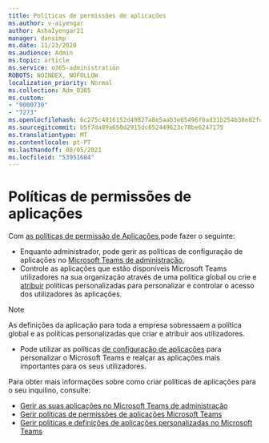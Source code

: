 ```yaml
---
title: Políticas de permissões de aplicações
ms.author: v-aiyengar
author: AshaIyengar21
manager: dansimp
ms.date: 11/23/2020
ms.audience: Admin
ms.topic: article
ms.service: o365-administration
ROBOTS: NOINDEX, NOFOLLOW
localization_priority: Normal
ms.collection: Adm_O365
ms.custom:
- "9000730"
- "7273"
ms.openlocfilehash: 6c275c4916152d49827a8e5aab3e65496f0ad31b254b38e82fdd1ad29554f7d2
ms.sourcegitcommit: b5f7da89a650d2915dc652449623c78be6247175
ms.translationtype: MT
ms.contentlocale: pt-PT
ms.lasthandoff: 08/05/2021
ms.locfileid: "53951684"
---
```

# <a name="app-permission-policies"></a>Políticas de permissões de aplicações

Com [as políticas de permissão de Aplicações,](https://docs.microsoft.com/microsoftteams/teams-app-permission-policies)pode fazer o seguinte:
- Enquanto administrador, pode gerir as políticas de configuração de aplicações no [Microsoft Teams de administração.](https://admin.teams.microsoft.com/policies/app-permission)
- Controle as aplicações que estão disponíveis Microsoft Teams utilizadores na sua organização através de uma política global ou crie e [atribuir](https://docs.microsoft.com/microsoftteams/teams-app-permission-policies#create-a-custom-app-permission-policy) políticas personalizadas para personalizar e controlar o acesso dos utilizadores às aplicações. 
> [!NOTE]
> As definições da aplicação para toda a empresa sobressaem a política global e as políticas personalizadas que criar e atribuir aos utilizadores.
- Pode utilizar as políticas [de configuração de aplicações](https://docs.microsoft.com/microsoftteams/teams-app-setup-policies) para personalizar o Microsoft Teams e realçar as aplicações mais importantes para os seus utilizadores. 


Para obter mais informações sobre como criar políticas de aplicações para o seu inquilino, consulte:
- [Gerir as suas aplicações no Microsoft Teams de administração](https://docs.microsoft.com/MicrosoftTeams/manage-apps)
- [Gerir políticas de permissões de aplicações Microsoft Teams](https://docs.microsoft.com/microsoftteams/teams-app-permission-policies)
- [Gerir políticas e definições de aplicações personalizadas no Microsoft Teams](https://docs.microsoft.com/MicrosoftTeams/teams-custom-app-policies-and-settings)

